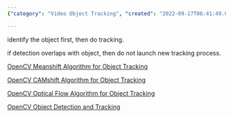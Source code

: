 ```yaml
---
{"category": "Video Object Tracking", "created": "2022-09-17T06:41:49.010Z", "date": "2022-09-17 06:41:49", "description": "This text discusses object tracking in video using OpenCV algorithms such as Meanshift, CAMshift, and Optical Flow. It emphasizes identifying the object first before starting tracking and avoiding duplicate processes when detection overlaps with an existing object.", "modified": "2022-09-17T06:47:49.917Z", "tags": ["object tracking", "OpenCV algorithms", "Meanshift", "CAMshift", "Optical Flow", "identifying objects", "avoiding duplicate processes"], "title": "object tracking, video"}

---
```


identify the object first, then do tracking.

if detection overlaps with object, then do not launch new tracking process.

[OpenCV Meanshift Algorithm for Object Tracking](https://mpolinowski.github.io/docs/IoT-and-Machine-Learning/ML/2021-12-08--opencv-meanshift-tracking/2021-12-08/)

[OpenCV CAMshift Algorithm for Object Tracking](https://mpolinowski.github.io/docs/IoT-and-Machine-Learning/ML/2021-12-09--opencv-camshift-tracking/2021-12-09/)

[OpenCV Optical Flow Algorithm for Object Tracking](https://mpolinowski.github.io/docs/IoT-and-Machine-Learning/ML/2021-12-10--opencv-optical-flow-tracking/2021-12-10)

[OpenCV Object Detection and Tracking](https://mpolinowski.github.io/docs/IoT-and-Machine-Learning/ML/2021-12-07--opencv-detection-and-tracking/2021-12-07)
